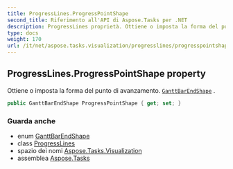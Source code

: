 ```yaml
---
title: ProgressLines.ProgressPointShape
second_title: Riferimento all'API di Aspose.Tasks per .NET
description: ProgressLines proprietà. Ottiene o imposta la forma del punto di avanzamento. GanttBarEndShape .
type: docs
weight: 170
url: /it/net/aspose.tasks.visualization/progresslines/progresspointshape/
---
```

## ProgressLines.ProgressPointShape property

Ottiene o imposta la forma del punto di avanzamento. [`GanttBarEndShape`](../../ganttbarendshape/) .

```csharp
public GanttBarEndShape ProgressPointShape { get; set; }
```

### Guarda anche

* enum [GanttBarEndShape](../../ganttbarendshape/)
* class [ProgressLines](../)
* spazio dei nomi [Aspose.Tasks.Visualization](../../progresslines/)
* assemblea [Aspose.Tasks](../../../)


